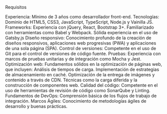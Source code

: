 
Requisitos 

Experiencia: 
Mínimo de 3 años como desarrollador front-end. Tecnologías: Dominio de HTML5, CSS3, JavaScript, TypeScript, Node.js y Vainilla JS.
Frameworks:
Experiencia con jQuery, React, Bootstrap 3+.
Familiarizado con herramientas como Babel y Webpack.
Sólida experiencia en el uso de Gatsby.js
Diseño responsivo: Conocimiento profundo de la creación de diseños responsivos, aplicaciones web progresivas (PWA) y aplicaciones de una sola página (SPA).
Control de versiones: Competente en el uso de Git para el control de versiones de código fuente.
Pruebas: Experiencia con marcos de pruebas unitarias y de integración como Mocha y Jest.
Optimización web: Fundamentos sólidos en la optimización de páginas web, que incluyen:
Análisis de tiempos de carga.
Implementación de estrategias de almacenamiento en caché.
Optimización de la entrega de imágenes y contenido a través de CDN.
Técnicas como la carga diferida y la construcción de componentes web.
Calidad del código: Competente en el uso de herramientas de revisión de código como SonarQube y Linting.
Fundamentos de DevOps: Comprensión básica de los flujos de trabajo de integración.
Marcos Ágiles: Conocimiento de metodologías ágiles de desarrollo y buenas prácticas.